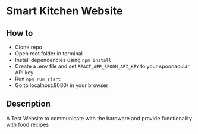# Smart Kitchen Website

## How to
* Clone repo
* Open root folder in terminal
* Install dependencies using `npm install`
* Create a .env file and set `REACT_APP_SPOON_API_KEY` to your spoonacular API key
* Run `npm run start`
* Go to localhost:8080/ in your browser

## Description
A Test Website to communicate with the hardware and provide functionality with food recipes